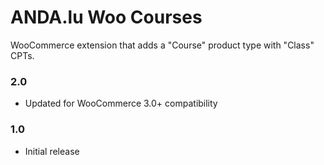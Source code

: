 # ANDA.lu Woo Courses

WooCommerce extension that adds a "Course" product type with "Class" CPTs.

### 2.0

- Updated for WooCommerce 3.0+ compatibility

### 1.0

- Initial release